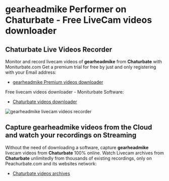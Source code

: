 # gearheadmike Performer on Chaturbate - Free LiveCam videos downloader

## Chaturbate Live Videos Recorder

Monitor and record livecam videos of **gearheadmike** from **Chaturbate** with Moniturbate.com
Get a premium trial for free by just and only registering with your Email address:
* [gearheadmike Premium videos downloader](https://moniturbate.com/request-demo-licence-key.html)

Free livecam videos downloader - Moniturbate Software:
* [Chaturbate videos downloader](https://moniturbate.com/moniturbate-download-software.html)

![gearheadmike livecam videos recorder](https://peachurnet.com/templates/moniturbate-software.png)


## Capture gearheadmike videos from the Cloud and watch your recordings on Streaming

Without the need of downloading a software, capture **gearheadmike** livecam videos from **Chaturbate** 100% online.
Watch Livecam archives from **Chaturbate** unlimitedly from thousands of existing recordings, only on Peachurbate.com and its websites network:
* [Chaturbate videos archives](https://peachurnet.com/)